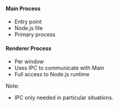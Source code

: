 #### Main Process

- Entry point
- Node.js file
- Primary process

#### Renderer Process
- Per window
- Uses IPC to communicate with Main
- Full access to Node.js runtime

Note:

- IPC only needed in particular situations.